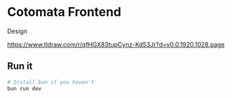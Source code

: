 # Cotomata Frontend
Design

https://www.tldraw.com/r/qfHGX83tupCynz-Kd53Jr?d=v0.0.1920.1028.page

## Run it

```bash
# Install bun if you haven't
bun run dev
```

